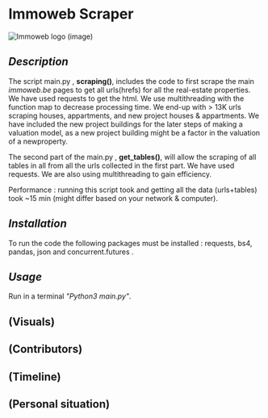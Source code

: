 # Immoweb Scraper

![Immoweb logo (image)](https://assets.immoweb.be/122/images/logos/brand-logo.svg)

## *Description*

The script main.py , **scraping()**, includes the code to first scrape the main *immoweb.be* pages to get all urls(hrefs) for all the real-estate properties.
We have used requests to get the html.
We use multithreading with the function map to decrease processing time. We end-up with > 13K urls scraping houses, appartments, and new project houses & appartments.
We have included the new project buildings for the later steps of making a valuation model, as a new project building might be a factor in the valuation of a newproperty.

The second part of the main.py , **get_tables()**, will allow the scraping of all tables in all from all the urls collected in the first part.
We have used requests.
We are also using multithreading to gain efficiency.

Performance : running this script took and getting all the data (urls+tables) took ~15 min (might differ based on your network & computer).

## *Installation*

To run the code the following packages must be installed : requests, bs4, pandas, json and concurrent.futures .

## *Usage*

Run in a terminal *"Python3 main.py"*.

## (Visuals)
## (Contributors)
## (Timeline)
## (Personal situation)
